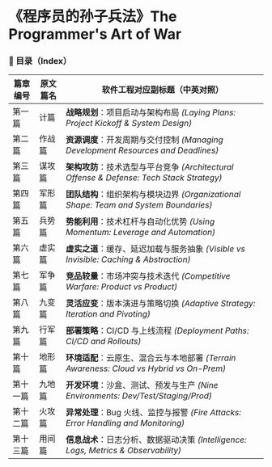 # 《程序员的孙子兵法》The Programmer's Art of War

### 📖 目录（Index）

| 篇章编号 | 原文篇名 | 软件工程对应副标题（中英对照）                                                             |
| ---- | ---- | --------------------------------------------------------------------------- |
| 第一篇  | 计篇   | **战略规划**：项目启动与架构布局 *(Laying Plans: Project Kickoff & System Design)*        |
| 第二篇  | 作战篇  | **资源调度**：开发周期与交付控制 *(Managing Development Resources and Deadlines)*         |
| 第三篇  | 谋攻篇  | **架构攻防**：技术选型与平台竞争 *(Architectural Offense & Defense: Tech Stack Strategy)* |
| 第四篇  | 军形篇  | **团队结构**：组织架构与模块边界 *(Organizational Shape: Team and System Boundaries)*     |
| 第五篇  | 兵势篇  | **势能利用**：技术杠杆与自动化优势 *(Using Momentum: Leverage and Automation)*             |
| 第六篇  | 虚实篇  | **虚实之道**：缓存、延迟加载与服务抽象 *(Visible vs Invisible: Caching & Abstraction)*       |
| 第七篇  | 军争篇  | **竞品较量**：市场冲突与技术迭代 *(Competitive Warfare: Product vs Product)*              |
| 第八篇  | 九变篇  | **灵活应变**：版本演进与策略切换 *(Adaptive Strategy: Iteration and Pivoting)*            |
| 第九篇  | 行军篇  | **部署策略**：CI/CD 与上线流程 *(Deployment Paths: CI/CD and Rollouts)*               |
| 第十篇  | 地形篇  | **环境适配**：云原生、混合云与本地部署 *(Terrain Awareness: Cloud vs Hybrid vs On-Prem)*     |
| 第十一篇 | 九地篇  | **开发环境**：沙盒、测试、预发与生产 *(Nine Environments: Dev/Test/Staging/Prod)*           |
| 第十二篇 | 火攻篇  | **异常处理**：Bug 火线、监控与报警 *(Fire Attacks: Error Handling and Monitoring)*       |
| 第十三篇 | 用间篇  | **信息战术**：日志分析、数据驱动决策 *(Intelligence: Logs, Metrics & Observability)*        |

